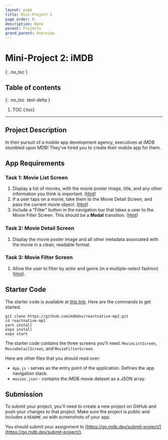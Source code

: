 ```yaml
---
layout: page
title: Mini-Project 2
page_order: 0
description: None
parent: Projects
grand_parent: Overview
---
```


# Mini-Project 2: iMDB
{: .no_toc }

## Table of contents
{: .no_toc .text-delta }

1. TOC
{:toc}

---

## Project Description
In their pursuit of a mobile app development agency, executives at iMDB stumbled upon MDB! They've hired you to create their mobile app for them.

## App Requirements
### Task 1: Movie List Screen
1. Display a list of movies, with the movie poster image, title, and any other information you think is important. ([Hint](https://reactnative.dev/docs/flatlist))
2. If a user taps on a movie, take them to the Movie Detail Screen, and pass the current movie object. ([Hint](https://reactnavigation.org/docs/params))
3. Include a "Filter" button in the navigation bar that takes a user to the Movie Filter Screen. This should be a **Modal** transition. ([Hint](https://reactnavigation.org/docs/modal))

### Task 2: Movie Detail Screen
1. Display the movie poster image and all other metadata associated with the movie in a clean, readable format.

### Task 3: Movie Filter Screen
1. Allow the user to filter by actor and genre (in a multiple-select fashion) ([Hint](https://reactnavigation.org/docs/params/#passing-params-to-a-previous-screen)).


## Starter Code
The starter code is available at [this link](https://github.com/mdbdev/reactnative-mp2.git). Here are the commands to get started.

```
git clone https://github.com/mdbdev/reactnative-mp2.git
cd reactnative-mp1
yarn install
expo install
expo start
```
The starter code contains the three screens you'll need: `MovieListScreen`, `MovieDetailScreen`, and `MovieFilterScreen`.

Here are other files that you should read over:

- `App.js` - serves as the entry point of the application. Defines the app navigation stack.
- `movies.json` - contains the iMDB movie dataset as a JSON array.

## Submission
To submit your project, you'll need to create a new project on GitHub and push your changes to that project. Make sure the project is public and includes a `README.md` with screenshots of your app.

You should submit your assignment to [https://go.mdb.dev/submit-project/](https://go.mdb.dev/submit-project/).
